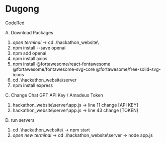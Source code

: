 # Dugong
CodeRed


A. Download Packages
1. *open terminal* -> cd .\hackathon_website\
2. npm install --save openai
3. npm add openai
4. npm install axios
5. npm install @fortawesome/react-fontawesome @fortawesome/fontawesome-svg-core @fortawesome/free-solid-svg-icons
6. cd .\hackathon_website\server
7. npm install express


C. Change Chat GPT API Key / Amadeus Token
1. hackathon_website\server\app.js -> line 11 change [API KEY]
2. hackathon_website\server\app.js -> line 43 change [TOKEN]


D. run servers
1. cd .\hackathon_website\ -> npm start
2. *open new terminal* -> cd .\hackathon_website\server -> node app.js
